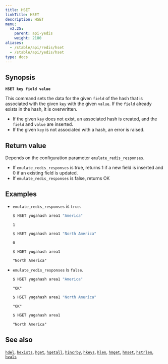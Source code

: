 ```yaml
---
title: HSET
linkTitle: HSET
description: HSET
menu:
  v2.25:
    parent: api-yedis
    weight: 2180
aliases:
  - /stable/api/redis/hset
  - /stable/api/yedis/hset
type: docs
---
```


## Synopsis

**`HSET key field value`**

This command sets the data for the given `field` of the hash that is associated with the given `key` with the given `value`. If the `field` already exists in the hash, it is overwritten.

- If the given `key` does not exist, an associated hash is created, and the `field` and `value` are inserted.
- If the given `key` is not associated with a hash, an error is raised.

## Return value

Depends on the configuration parameter `emulate_redis_responses`.
- If `emulate_redis_responses` is true, returns 1 if a new field is inserted and 0 if an existing field is updated.
- If `emulate_redis_responses` is false, returns OK

## Examples

- `emulate_redis_responses` is `true`.

  ```sh
  $ HSET yugahash area1 "America"
  ```

  ```
  1
  ```

  ```sh
  $ HSET yugahash area1 "North America"
  ```

  ```
  0
  ```

  ```sh
  $ HGET yugahash area1
  ```

  ```
  "North America"
  ```

- `emulate_redis_responses` is `false`.

  ```sh
  $ HSET yugahash area1 "America"
  ```

  ```
  "OK"
  ```

  ```sh
  $ HSET yugahash area1 "North America"
  ```

  ```
  "OK"
  ```

  ```sh
  $ HGET yugahash area1
  ```

  ```
  "North America"
  ```

## See also

[`hdel`](../hdel/), [`hexists`](../hexists/), [`hget`](../hget/), [`hgetall`](../hgetall/), [`hincrby`](../hincrby/), [`hkeys`](../hkeys/), [`hlen`](../hlen/), [`hmget`](../hmget/), [`hmset`](../hmset/), [`hstrlen`](../hstrlen/), [`hvals`](../hvals/)
